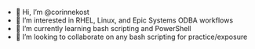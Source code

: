 - 👋 Hi, I’m @corinnekost
- 👀 I’m interested in RHEL, Linux, and Epic Systems ODBA workflows
- 🌱 I’m currently learning bash scripting and PowerShell
- 💞️ I’m looking to collaborate on any bash scripting for practice/exposure

<!---
corinnekost/corinnekost is a ✨ special ✨ repository because its `README.md` (this file) appears on your GitHub profile.
You can click the Preview link to take a look at your changes.
--->
